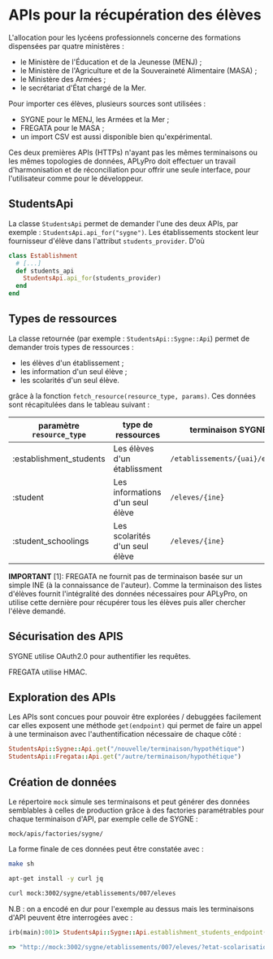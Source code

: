 # APIs pour la récupération des élèves

L'allocation pour les lycéens professionnels concerne des formations
dispensées par quatre ministères :

* le Ministère de l'Éducation et de la Jeunesse (MENJ) ;
* le Ministère de l'Agriculture et de la Souveraineté Alimentaire (MASA) ;
* le Ministère des Armées ;
* le secrétariat d'État chargé de la Mer.

Pour importer ces élèves, plusieurs sources sont utilisées :

* SYGNE pour le MENJ, les Armées et la Mer ;
* FREGATA pour le MASA ;
* un import CSV est aussi disponible bien qu'expérimental.

Ces deux premières APIs (HTTPs) n'ayant pas les mêmes terminaisons ou
les mêmes topologies de données, APLyPro doit effectuer un travail
d'harmonisation et de réconciliation pour offrir une seule interface,
pour l'utilisateur comme pour le développeur.

## StudentsApi

La classe `StudentsApi` permet de demander l'une des deux APIs, par
exemple : `StudentsApi.api_for("sygne")`. Les établissements stockent
leur fournisseur d'élève dans l'attribut `students_provider`. D'où

```rb
class Establishment
  # [...]
  def students_api
    StudentsApi.api_for(students_provider)
  end
end
```

## Types de ressources

La classe retournée (par exemple : `StudentsApi::Sygne::Api`) permet
de demander trois types de ressources :

* les élèves d'un établissement ;
* les information d'un seul élève ;
* les scolarités d'un seul élève.

grâce à la fonction `fetch_resource(resource_type, params)`. Ces
données sont récapitulées dans le tableau suivant :

| paramètre `resource_type` | type de ressources               | terminaison SYGNE              | terminaison FREGATA                    |
|---------------------------|----------------------------------|--------------------------------|----------------------------------------|
| :establishment_students   | Les élèves d'un établissment     | `/etablissements/{uai}/eleves` | `/inscriptions?rne={uai}`              |
| :student                  | Les informations d'un seul élève | `/eleves/{ine}`                | `/inscriptions?rne={uai}` **voir [1]** |
| :student_schoolings       | Les scolarités d'un seul élève   | `/eleves/{ine}`                | pas implémenté                         |


**IMPORTANT** [1]: FREGATA ne fournit pas de terminaison basée sur un
simple INE (à la connaissance de l'auteur). Comme la terminaison des
listes d'élèves fournit l'intégralité des données nécessaires pour
APLyPro, on utilise cette dernière pour récupérer tous les élèves puis
aller chercher l'élève demandé.

## Sécurisation des APIS

SYGNE utilise OAuth2.0 pour authentifier les requêtes.

FREGATA utilise HMAC.

## Exploration des APIs

Les APIs sont concues pour pouvoir être explorées / debuggées
facilement car elles exposent une méthode `get(endpoint)` qui permet
de faire un appel à une terminaison avec l'authentification
nécessaire de chaque côté :

```rb
StudentsApi::Sygne::Api.get("/nouvelle/terminaison/hypothétique")
StudentsApi::Fregata::Api.get("/autre/terminaison/hypothétique")
```

## Création de données

Le répertoire `mock` simule ses terminaisons et peut générer des
données semblables à celles de production grâce à des factories
paramétrables pour chaque terminaison d'API, par exemple celle de
SYGNE :

`mock/apis/factories/sygne/`

La forme finale de ces données peut être constatée avec :


```sh
make sh

apt-get install -y curl jq

curl mock:3002/sygne/etablissements/007/eleves
```

N.B : on a encodé en dur pour l'exemple au dessus mais les terminaisons d'API
peuvent être interrogées avec :

```rb
irb(main):001> StudentsApi::Sygne::Api.establishment_students_endpoint(uai: "007")

=> "http://mock:3002/sygne/etablissements/007/eleves/?etat-scolarisation=true"
```
